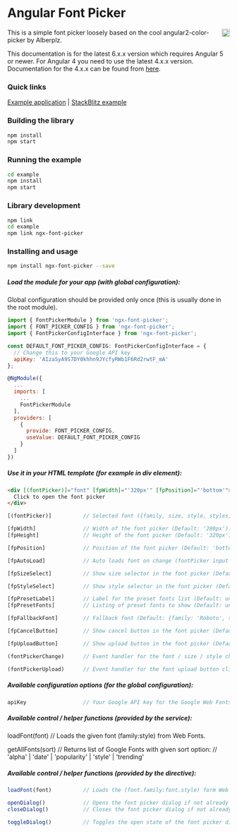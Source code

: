 # Angular Font Picker

<a href="https://badge.fury.io/js/ngx-font-picker"><img src="https://badge.fury.io/js/ngx-font-picker.svg" align="right" alt="npm version" height="18"></a>

This is a simple font picker loosely based on the cool angular2-color-picker by Alberplz.

This documentation is for the latest 6.x.x version which requires Angular 5 or newer. For Angular 4 you need to use the latest 4.x.x version. Documentation for the 4.x.x can be found from <a href="https://github.com/zefoy/ngx-font-picker/tree/4.x.x/">here</a>.

### Quick links

[Example application](https://zefoy.github.io/ngx-font-picker/)
 |
[StackBlitz example](https://stackblitz.com/github/zefoy/ngx-font-picker/tree/master/example)

### Building the library

```bash
npm install
npm start
```

### Running the example

```bash
cd example
npm install
npm start
```

### Library development


```bash
npm link
cd example
npm link ngx-font-picker
```

### Installing and usage

```bash
npm install ngx-font-picker --save
```

##### Load the module for your app (with global configuration):

Global configuration should be provided only once (this is usually done in the root module).

```javascript
import { FontPickerModule } from 'ngx-font-picker';
import { FONT_PICKER_CONFIG } from 'ngx-font-picker';
import { FontPickerConfigInterface } from 'ngx-font-picker';

const DEFAULT_FONT_PICKER_CONFIG: FontPickerConfigInterface = {
  // Change this to your Google API key
  apiKey: 'AIzaSyA9S7DY0khhn9JYcfyRWb1F6Rd2rwtF_mA'
};

@NgModule({
  ...
  imports: [
    ...
    FontPickerModule
  ],
  providers: [
    {
      provide: FONT_PICKER_CONFIG,
      useValue: DEFAULT_FONT_PICKER_CONFIG
    }
  ]
})
```

##### Use it in your HTML template (for example in div element):

```html
<div [(fontPicker)]="font" [fpWidth]="'320px'" [fpPosition]="'bottom'">
  Click to open the font picker
</div>
```

```javascript
[(fontPicker)]          // Selected font ({family, size, style, styles, files}).

[fpWidth]               // Width of the font picker (Default: '280px').
[fpHeight]              // Height of the font picker (Default: '320px').

[fpPosition]            // Position of the font picker (Default: 'bottom').

[fpAutoLoad]            // Auto loads font on change (fontPicker input change).

[fpSizeSelect]          // Show size selector in the font picker (Default: false).

[fpStyleSelect]         // Show style selector in the font picker (Default: false).

[fpPresetLabel]         // Label for the preset fonts list (Default: undefined).
[fpPresetFonts]         // Listing of preset fonts to show (Default: undefined).

[fpFallbackFont]        // Fallback font (Default: {family: 'Roboto', size: 14}).

[fpCancelButton]        // Show cancel button in the font picker (Default: false).

[fpUploadButton]        // Show upload button in the font picker (Default: false).

(fontPickerChange)      // Event handler for the font / size / style change.

(fontPickerUpload)      // Event handler for the font upload button click event.
```

##### Available configuration options (for the global configuration):

```javascript
apiKey                  // Your Google API key for the Google Web Fonts API.
```

##### Available control / helper functions (provided by the service):

loadFont(font)          // Loads the given font (family:style) from Web Fonts.

getAllFonts(sort)       // Returns list of Google Fonts with given sort option:
                        // 'alpha' | 'date' | 'popularity' | 'style' | 'trending'

##### Available control / helper functions (provided by the directive):

```javascript
loadFont(font)          // Loads the (font.family:font.style) form Web Fonts.

openDialog()            // Opens the font picker dialog if not already open.
closeDialog()           // Closes the font picker dialog if not already closed.

toggleDialog()          // Toggles the open state of the font picker dialog.
```
